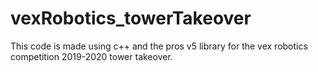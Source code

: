 # vexRobotics_towerTakeover
This code is made using c++ and the pros v5 library for the vex robotics competition 2019-2020 tower takeover. 
